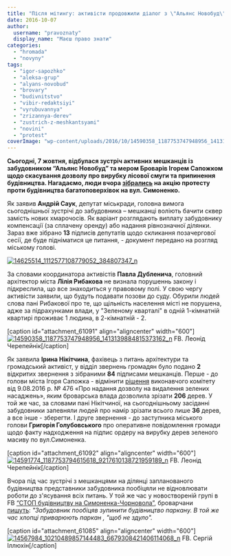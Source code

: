 ```yaml
---
title: "Після мітингу: активісти продовжили діалог з \"Альянс Новобуд\" в міськраді"
date: 2016-10-07
author: 
  username: "pravoznaty"
  display_name: "Маєш право знати"
categories: 
  - "hromada"
  - "novyny"
tags: 
  - "igor-sapozhko"
  - "aleksa-grup"
  - "alyans-novobud"
  - "brovary"
  - "budivnitstvo"
  - "vibir-redaktsiyi"
  - "vyrubuvannya"
  - "zrizannya-derev"
  - "zustrich-z-meshkantsyami"
  - "novini"
  - "protest"
coverImage: "wp-content/uploads/2016/10/14590358_1187753747948956_1413139884815373162_n.jpg"
---
```


**Сьогодні, 7 жовтня, відбулася зустріч активних мешканців із забудовником “Альянс Новобуд” та мером Броварів Ігорем Сапожком щодо скасування дозволу про вирубку лісової смуги та припинення будівництва. Нагадаємо, люди вчора [зібрались](https://mpz.brovary.org/brovarchany-protestuyut-proty-budivnytstva-na-symonenka-chornovola-znesly-ogorozhu-foto/) на акцію протесту проти будівництва багатоповерхівок на вул. Симоненко.**

Як заявив **Андрій Саук**, депутат міськради, головна вимога сьогоднішньої зустрічі до забудовника – мешканці воліють бачити сквер замість нових хмарочосів. Як варіант розглядають виплату забудовнику компенсації (за сплачену оренду) або надання рівнозначної ділянки. Зараз вже зібрано **13** підписів депутатів щодо скликання позачергової сесії, де буде підніматися це питання, - документ передано на розгляд міському голові.

[![14625514_1112577108779052_384807347_n](https://mpz.brovary.org/wp-content/uploads/2016/10/14625514_1112577108779052_384807347_n-e1475837536659.jpg)](https://mpz.brovary.org/wp-content/uploads/2016/10/14625514_1112577108779052_384807347_n-e1475837536659.jpg)

За словами координатора активістів **Павла Дубленича**, головний архітектор міста **Лілія Рибакова** не визнала порушеннь закону і підкреслила, що все знаходиться у правовому полі. У свою чергу активісти заявили, що будуть подавати позови до суду. Обурили людей слова пані Рибакової про те, що щільність населення місті не порушена, адже за підрахунками влади, у "Зеленому кварталі" в одній 1-кімнатній квартирі проживає 1 людина, в 2-кімнатній - 2.

\[caption id="attachment\_61091" align="aligncenter" width="600"\][![14590358_1187753747948956_1413139884815373162_n](https://mpz.brovary.org/wp-content/uploads/2016/10/14590358_1187753747948956_1413139884815373162_n.jpg)](https://mpz.brovary.org/wp-content/uploads/2016/10/14590358_1187753747948956_1413139884815373162_n.jpg) FB. Леонід Черепейнік\[/caption\]

Як заявила **Ірина Нікітчина**, фахівець з питань архітектури та громадський активіст, у відділ звернень громадян було подано **2** відкритих звернення з зібраними **84** підписами мешканців. Перше - до голови міста Ігоря Сапожка - відмінити [рішення](https://brovary-rada.gov.ua/documents/24288.html) виконавчого комітету від 9.08.2016 р. № 476 «Про надання дозволу на видалення зелених насаджень», яким броварська влада дозволила зрізати **206** дерев. У той же час, за словами пані Нікітчиної, на сьогоднішньому засіданні забудовники запевняли людей про намір зрізати всього лише **36** дерев, а все інше - зберегти. І друге звернення - до заступника міського голови **Григорія Голубовського** про оперативне повідомлення громади щодо факту надходження на підпис ордеру на вирубку дерев зеленого масиву по вул.Симоненка.

\[caption id="attachment\_61092" align="aligncenter" width="600"\][![14591774_1187753794615618_9217610138721959189_n](https://mpz.brovary.org/wp-content/uploads/2016/10/14591774_1187753794615618_9217610138721959189_n.jpg)](https://mpz.brovary.org/wp-content/uploads/2016/10/14591774_1187753794615618_9217610138721959189_n.jpg) FB. Леонід Черепейнік\[/caption\]

Вчора під час зустрічі з мешканцями на ділянці запланованого будівництва представники забудовника пообіцяли не відновлювати роботи до з'ясування всіх питань. У той же час у новоствореній групі в FB [“СТОП будівництву на Симоненка-Чорновола”](https://www.facebook.com/groups/354018628272525/), броварчани [пишуть](https://www.facebook.com/groups/354018628272525/permalink/354260081581713/): _"Забудовник пообіцяв зупинити будівництво паркану. В той же час хлопці приварюють паркан , "щоб не здуло"._

\[caption id="attachment\_61085" align="aligncenter" width="600"\][![14567984_10210489857144483_6679308421406114068_n](https://mpz.brovary.org/wp-content/uploads/2016/10/14567984_10210489857144483_6679308421406114068_n.jpg)](https://mpz.brovary.org/wp-content/uploads/2016/10/14567984_10210489857144483_6679308421406114068_n.jpg) FB. Сергій Іллюхін\[/caption\]
